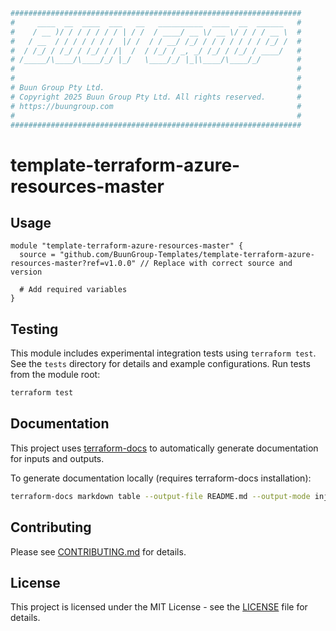 ```bash
#################################################################
#     ____  __  ____  ___   __   __________  ____  __  ______   #
#    / __ )/ / / / / / / | / /  / ____/ __ \/ __ \/ / / / __ \  #
#   / __  / / / / / / /  |/ /  / / __/ /_/ / / / / / / / /_/ /  #
#  / /_/ / /_/ / /_/ / /|  /  / /_/ / _, _/ /_/ / /_/ / ____/   #
# /_____/\____/\____/_/ |_/   \____/_/ |_|\____/\____/_/        #
#                                                               #
#                                                               #
# Buun Group Pty Ltd.                                           #
# Copyright 2025 Buun Group Pty Ltd. All rights reserved.       #
# https://buungroup.com                                         #
#                                                               #
#################################################################

```

# template-terraform-azure-resources-master

<!-- Brief description of the module -->

## Usage

```hcl
module "template-terraform-azure-resources-master" {
  source = "github.com/BuunGroup-Templates/template-terraform-azure-resources-master?ref=v1.0.0" // Replace with correct source and version

  # Add required variables
}
```

## Testing

This module includes experimental integration tests using `terraform test`.
See the `tests` directory for details and example configurations. Run tests from the module root:
```bash
terraform test
```

## Documentation

This project uses [terraform-docs](https://github.com/terraform-docs/terraform-docs) to automatically generate documentation for inputs and outputs.

To generate documentation locally (requires terraform-docs installation):
```bash
terraform-docs markdown table --output-file README.md --output-mode inject .
```

<!-- BEGIN_TF_DOCS -->
<!-- END_TF_DOCS -->

## Contributing

Please see [CONTRIBUTING.md](CONTRIBUTING.md) for details.

## License

This project is licensed under the MIT License - see the [LICENSE](LICENSE) file for details. 